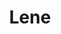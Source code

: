 ---
layout: song
redirect_from: /Home/Song/19
id: 19
title: Lene
artist: Kraedt & Age Of Vinyl
genre: Progressive House
image: The Record Crate.jpg
buy-able: true
downloadable: true
yt-id: jkKvq5lcBsE
itunes: https://itunes.apple.com/us/album/the-record-crate/id1195366160
beatport:
gplay: https://play.google.com/store/music/album/Kraedt_The_Record_Crate?id=Bu5yuoi4jpz4rpvk77wtfvtbqgu
amazon: https://www.amazon.com/Record-Crate-Kraedt/dp/B01MT9BKO0/ref=sr_1_3?s=dmusic&ie=UTF8&qid=1491041296&sr=1-3-mp3-albums-bar-strip-0&keywords=Kraedt
license: 1
---